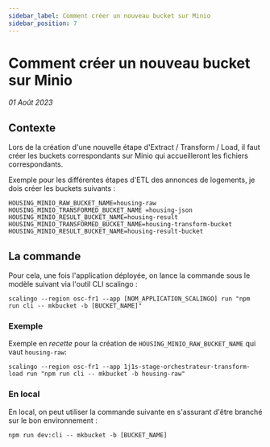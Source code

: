 ```yaml
---
sidebar_label: Comment créer un nouveau bucket sur Minio
sidebar_position: 7
---
```


# Comment créer un nouveau bucket sur Minio

_01 Août 2023_


## Contexte
Lors de la création d'une nouvelle étape d'Extract / Transform / Load, il faut créer les buckets correspondants sur Minio qui accueilleront les fichiers correspondants.

Exemple pour les différentes étapes d'ETL des annonces de logements, je dois créer les buckets suivants : 
```
HOUSING_MINIO_RAW_BUCKET_NAME=housing-raw
HOUSING_MINIO_TRANSFORMED_BUCKET_NAME =housing-json
HOUSING_MINIO_RESULT_BUCKET_NAME=housing-result
HOUSING_MINIO_TRANSFORMED_BUCKET_NAME=housing-transform-bucket
HOUSING_MINIO_RESULT_BUCKET_NAME=housing-result-bucket
```

## La commande
Pour cela, une fois l'application déployée, on lance la commande sous le modèle suivant via l'outil CLI scalingo : 

```shell
scalingo --region osc-fr1 --app [NOM_APPLICATION_SCALINGO] run "npm run cli -- mkbucket -b [BUCKET_NAME]"
```

### Exemple
Exemple en _recette_ pour la création de `HOUSING_MINIO_RAW_BUCKET_NAME` qui vaut `housing-raw`:
```shell
scalingo --region osc-fr1 --app 1j1s-stage-orchestrateur-transform-load run "npm run cli -- mkbucket -b housing-raw"
```

### En local

En local, on peut utiliser la commande suivante en s'assurant d'être branché sur le bon environnement :

```shell
npm run dev:cli -- mkbucket -b [BUCKET_NAME]
```

